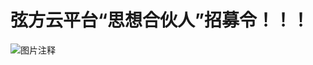 # 弦方云平台“思想合伙人”招募令！！！

![图片注释](http://storage-uqer.datayes.com/61a08104f0cae50113de77c6/974173e4-4e83-11ec-ad3f-0242ac140002)